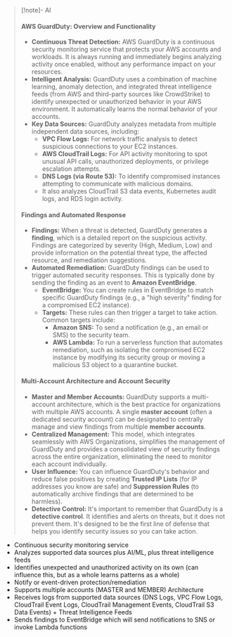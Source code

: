 > [!note]- AI
> #### AWS GuardDuty: Overview and Functionality
> - **Continuous Threat Detection:** AWS GuardDuty is a continuous security monitoring service that protects your AWS accounts and workloads. It is always running and immediately begins analyzing activity once enabled, without any performance impact on your resources.
> - **Intelligent Analysis:** GuardDuty uses a combination of machine learning, anomaly detection, and integrated threat intelligence feeds (from AWS and third-party sources like CrowdStrike) to identify unexpected or unauthorized behavior in your AWS environment. It automatically learns the normal behavior of your accounts.
> - **Key Data Sources:** GuardDuty analyzes metadata from multiple independent data sources, including:
>     - **VPC Flow Logs:** For network traffic analysis to detect suspicious connections to your EC2 instances.
>     - **AWS CloudTrail Logs:** For API activity monitoring to spot unusual API calls, unauthorized deployments, or privilege escalation attempts.
>     - **DNS Logs (via Route 53):** To identify compromised instances attempting to communicate with malicious domains.
>     - It also analyzes CloudTrail S3 data events, Kubernetes audit logs, and RDS login activity.
> #### Findings and Automated Response
> - **Findings:** When a threat is detected, GuardDuty generates a **finding**, which is a detailed report on the suspicious activity. Findings are categorized by severity (High, Medium, Low) and provide information on the potential threat type, the affected resource, and remediation suggestions.
> - **Automated Remediation:** GuardDuty findings can be used to trigger automated security responses. This is typically done by sending the finding as an event to **Amazon EventBridge**.
>     - **EventBridge:** You can create rules in EventBridge to match specific GuardDuty findings (e.g., a "high severity" finding for a compromised EC2 instance).
>     - **Targets:** These rules can then trigger a target to take action. Common targets include:
>         - **Amazon SNS:** To send a notification (e.g., an email or SMS) to the security team.
>         - **AWS Lambda:** To run a serverless function that automates remediation, such as isolating the compromised EC2 instance by modifying its security group or moving a malicious S3 object to a quarantine bucket.
> #### Multi-Account Architecture and Account Security
> - **Master and Member Accounts:** GuardDuty supports a multi-account architecture, which is the best practice for organizations with multiple AWS accounts. A single **master account** (often a dedicated security account) can be designated to centrally manage and view findings from multiple **member accounts**.
> - **Centralized Management:** This model, which integrates seamlessly with AWS Organizations, simplifies the management of GuardDuty and provides a consolidated view of security findings across the entire organization, eliminating the need to monitor each account individually.
> - **User Influence:** You can influence GuardDuty's behavior and reduce false positives by creating **Trusted IP Lists** (for IP addresses you know are safe) and **Suppression Rules** (to automatically archive findings that are determined to be harmless).
> - **Detective Control:** It's important to remember that GuardDuty is a **detective control**. It identifies and alerts on threats, but it does not prevent them. It's designed to be the first line of defense that helps you identify security issues so you can take action.

- Continuous security monitoring service
- Analyzes supported data sources plus AI/ML, plus threat intelligence feeds
- Identifies unexpected and unauthorized activity on its own (can influence this, but as a whole learns patterns as a whole)
- Notify or event-driven protection/remediation
- Supports multiple accounts (MASTER and MEMBER)
Architecture
- Receives logs from supported data sources (DNS Logs, VPC Flow Logs, CloudTrail Event Logs, CloudTrail Management Events, CloudTrail S3 Data Events) + Threat Intelligence Feeds
- Sends findings to EventBridge which will send notifications to SNS or invoke Lambda functions